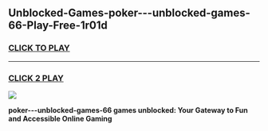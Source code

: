 
## Unblocked-Games-poker---unblocked-games-66-Play-Free-1r01d
<h3>
<a href="https://premium76.site?title=poker---unblocked-games-66&ref=19M">CLICK TO PLAY</a></h3>
<hr>

<h3>
<a href="https://premium76.site?title=poker---unblocked-games-66&ref=19M">CLICK 2 PLAY</a>
  
</h3>

<a href="https://premium76.site?title=poker---unblocked-games-66&ref=19M"><img src="https://clearcache.store/games.png"></a>


**poker---unblocked-games-66 games unblocked: Your Gateway to Fun and Accessible Online Gaming**
